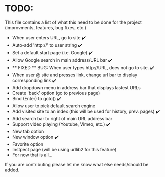 TODO:
=====
This file contains a list of what this need to be done for the project (improvments, features, bug fixes, etc.)

* When user enters URL, go to site :heavy_check_mark:
* Auto-add 'http://' to user string :heavy_check_mark:
* Set a default start page (i.e. Google) :heavy_check_mark:
* Allow Google search in main address/URL bar :heavy_check_mark:
* ** FIXED  ** BUG: When user types http://URL, does not go to site. :heavy_check_mark:
* When user @ site and presses link, change url bar to display corresponding link :heavy_check_mark:
* Add dropdown menu in address bar that displays lastest URLs
* Create 'back' option (go to previous page)
* Bind <Return> (Enter) to goto() :heavy_check_mark:
* Allow user to pick default search engine
* Add visited site to an index (this will be used for history, prev. pages) :heavy_check_mark:
* Add search bar to right of main URL address bar
* Support video playing (Youtube, Vimeo, etc.) :heavy_check_mark:
* New tab option
* New window option :heavy_check_mark:
* Favorite option
* Instpect page (will be using urllib2 for this feature)
* For now that is all...

If you are contributing please let me know what else needs/should be added.
